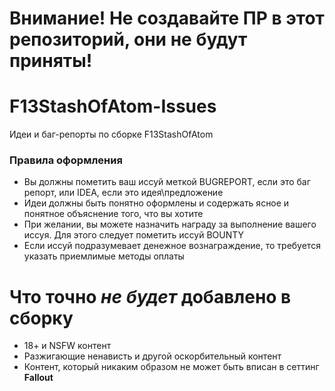 # Внимание! Не создавайте ПР в этот репозиторий, они не будут приняты!
# F13StashOfAtom-Issues
Идеи и баг-репорты по сборке F13StashOfAtom
### Правила оформления
- Вы должны пометить ваш иссуй меткой BUGREPORT, если это баг репорт, или IDEA, если это идея\предложение
- Идеи должны быть понятно оформлены и содержать ясное и понятное объяснение того, что вы хотите
- При желании, вы можете назначить награду за выполнение вашего иссуя. Для этого следует пометить иссуй BOUNTY
- Если иссуй подразумевает денежное вознаграждение, то требуется указать приемлимые методы оплаты

# Что точно _не будет_ добавлено в сборку
- 18+ и NSFW контент
- Разжигающие ненависть и другой оскорбительный контент
- Контент, который никаким образом не может быть вписан в сеттинг **Fallout**
